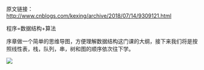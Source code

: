 原文链接：http://www.cnblogs.com/kexing/archive/2018/07/14/9309121.html

程序=数据结构+算法

 序章做一个简单的思维导图，方便理解数据结构这门课的大纲，接下来我们将是按照线性表，栈，队列，串，树和图的顺序依次往下学。

 ![](https://images2018.cnblogs.com/blog/1210268/201807/1210268-20180729205814929-955562952.png)